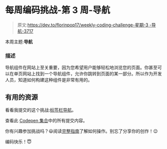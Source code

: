 # 每周编码挑战-第 3 周-导航

> 原文:[https://dev.to/florinpop17/weekly-coding-challenge-星期-3 -导航-3717](https://dev.to/florinpop17/weekly-coding-challenge---week-3---navigation-3717)

本周主题:**导航**

### [](#description)描述

导航组件在网站上至关重要，因为您希望用户能够轻松地浏览您的页面。你甚至可以在单页网站上找到一个导航组件，允许你跳转到页面的某一部分。所以作为开发人员，知道如何构建这种组件是非常有用的。

## [](#useful-resources)有用的资源

看看我提交的这个挑战:[标签栏导航](https://www.florin-pop.com/blog/2019/03/tab-bar-navigation/)。

查看此 [Codepen 集合](https://codepen.io/collection/nRgJNz/)中的所有提交内容。

你有兴趣参加挑战吗？😃阅读[完整指南](https://www.florin-pop.com/blog/2019/03/weekly-coding-challenge/)了解如何操作。别忘了分享你的创作！😉

编码快乐！😇